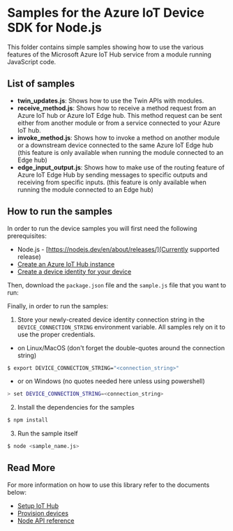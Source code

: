 # Samples for the Azure IoT Device SDK for Node.js

This folder contains simple samples showing how to use the various features of the Microsoft Azure IoT Hub service from a module running JavaScript code.

## List of samples
- **twin_updates.js**: Shows how to use the Twin APIs with modules.
- **receive_method.js**: Shows how to receive a method request from an Azure IoT hub or Azure IoT Edge hub. This method request can be sent either from another module or from a service connected to your Azure IoT hub.
- **invoke_method.js**: Shows how to invoke a method on another module or a downstream device connected to the same Azure IoT Edge hub (this feature is only available when running the module connected to an Edge hub)
- **edge_input_output.js**: Shows how to make use of the routing feature of Azure IoT Edge Hub by sending messages to specific outputs and receiving from specific inputs. (this feature is only available when running the module connected to an Edge hub)

## How to run the samples

In order to run the device samples you will first need the following prerequisites:

* Node.js - [https://nodejs.dev/en/about/releases/](Currently supported release)
* [Create an Azure IoT Hub instance][lnk-setup-iot-hub]
* [Create a device identity for your device][lnk-manage-iot-hub]

Then, download the `package.json` file and the `sample.js` file that you want to run:

Finally, in order to run the samples:

1. Store your newly-created device identity connection string in the `DEVICE_CONNECTION_STRING` environment variable. All samples rely on it to use the proper credentials.
  - on Linux/MacOS (don't forget the double-quotes around the connection string)
  ```sh
  $ export DEVICE_CONNECTION_STRING="<connection_string>"
  ```
  - or on Windows (no quotes needed here unless using powershell)

  ```sh
  > set DEVICE_CONNECTION_STRING=<connection_string>
  ```
2. Install the dependencies for the samples
```sh
$ npm install
```
3. Run the sample itself
```sh
$ node <sample_name.js>
```

## Read More
For more information on how to use this library refer to the documents below:
- [Setup IoT Hub][lnk-setup-iot-hub]
- [Provision devices][lnk-manage-iot-hub]
- [Node API reference][node-api-reference]

[lnk-setup-iot-hub]: https://aka.ms/howtocreateazureiothub
[lnk-manage-iot-hub]: https://aka.ms/manageiothub
[node-api-reference]: https://docs.microsoft.com/en-us/javascript/api/azure-iot-device/
